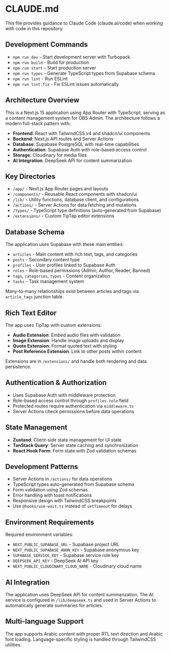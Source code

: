 # CLAUDE.md

This file provides guidance to Claude Code (claude.ai/code) when working with code in this repository.

## Development Commands

- `npm run dev` - Start development server with Turbopack
- `npm run build` - Build for production
- `npm run start` - Start production server
- `npm run types` - Generate TypeScript types from Supabase schema
- `npm run lint` - Run ESLint
- `npm run lint:fix` - Fix ESLint issues automatically

## Architecture Overview

This is a Next.js 15 application using App Router with TypeScript, serving as a content management system for OBS Admin. The architecture follows a modern full-stack pattern with:

- **Frontend**: React with TailwindCSS v4 and shadcn/ui components
- **Backend**: Next.js API routes and Server Actions
- **Database**: Supabase PostgreSQL with real-time capabilities
- **Authentication**: Supabase Auth with role-based access control
- **Storage**: Cloudinary for media files
- **AI Integration**: DeepSeek API for content summarization

## Key Directories

- `/app/` - Next.js App Router pages and layouts
- `/components/` - Reusable React components with shadcn/ui
- `/lib/` - Utility functions, database client, and configurations
- `/actions/` - Server Actions for data fetching and mutations
- `/types/` - TypeScript type definitions (auto-generated from Supabase)
- `/extensions/` - Custom TipTap editor extensions

## Database Schema

The application uses Supabase with these main entities:
- `articles` - Main content with rich text, tags, and categories
- `posts` - Secondary content type
- `profiles` - User profiles linked to Supabase Auth
- `roles` - Role-based permissions (Admin, Author, Reader, Banned)
- `tags`, `categories`, `types` - Content organization
- `tasks` - Task management system

Many-to-many relationships exist between articles and tags via `article_tags` junction table.

## Rich Text Editor

The app uses TipTap with custom extensions:
- **Audio Extension**: Embed audio files with validation
- **Image Extension**: Handle image uploads and display
- **Quote Extension**: Format quoted text with styling
- **Post Reference Extension**: Link to other posts within content

Extensions are in `/extensions/` and handle both rendering and data persistence.

## Authentication & Authorization

- Uses Supabase Auth with middleware protection
- Role-based access control through `profiles.role` field
- Protected routes require authentication via `middleware.ts`
- Server Actions check permissions before data operations

## State Management

- **Zustand**: Client-side state management for UI state
- **TanStack Query**: Server state caching and synchronization
- **React Hook Form**: Form state with Zod validation schemas

## Development Patterns

- Server Actions in `/actions/` for data operations
- TypeScript types auto-generated from Supabase schema
- Form validation using Zod schemas
- Error handling with toast notifications
- Responsive design with TailwindCSS breakpoints
- Use `@hooks/use-wait.ts` instead of `setTimeout` for delays

## Environment Requirements

Required environment variables:
- `NEXT_PUBLIC_SUPABASE_URL` - Supabase project URL
- `NEXT_PUBLIC_SUPABASE_ANON_KEY` - Supabase anonymous key
- `SUPABASE_SERVICE_KEY` - Supabase service role key
- `DEEPSEEK_API_KEY` - DeepSeek AI API key
- `NEXT_PUBLIC_CLOUDINARY_CLOUD_NAME` - Cloudinary cloud name

## AI Integration

The application uses DeepSeek API for content summarization. The AI service is configured in `/lib/deepseek.ts` and used in Server Actions to automatically generate summaries for articles.

## Multi-language Support

The app supports Arabic content with proper RTL text direction and Arabic font loading. Language-specific styling is handled through TailwindCSS utilities.